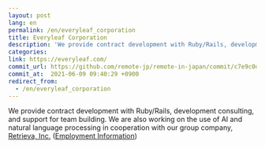 ```yaml
---
layout: post
lang: en
permalink: /en/everyleaf_corporation
title: Everyleaf Corporation
description: 'We provide contract development with Ruby/Rails, development consulting, and support for team building. We are also working on the use of AI and natural language processing in cooperation with our group company, Retrieva, Inc. (Employment Information)'
categories: 
link: https://everyleaf.com/
commit_url: https://github.com/remote-jp/remote-in-japan/commit/c7e9c0dbf967ec04bff4addfb198fad91c543c05
commit_at:  2021-06-09 09:40:29 +0900
redirect_from:
  - /en/everyleaf_corporation
---
```


<p>We provide contract development with Ruby/Rails, development consulting, and support for team building. We are also working on the use of AI and natural language processing in cooperation with our group company, <a href="https://retrieva.jp/">Retrieva, Inc.</a> (<a href="https://everyleaf.com/we-are-hiring">Employment Information</a>)</p>
